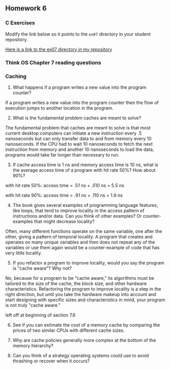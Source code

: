 ## Homework 6

### C Exercises

Modify the link below so it points to the `ex07` directory in your
student repository.

[Here is a link to the ex07 directory in my repository](https://github.com/vickymmcd/ExercisesInC/tree/master/exercises/ex07)

### Think OS Chapter 7 reading questions

### Caching

1) What happens if a program writes a new value into the program counter?

If a program writes a new value into the program counter then the flow of execution jumps to another location in the program.

2) What is the fundamental problem caches are meant to solve?

The fundamental problem that caches are meant to solve is that most current desktop computers can initiate a new instruction every .5 nanoseconds but can only transfer data to and from memory every 10 nanoseconds. If the CPU had to wait 10 nanoseconds to fetch the next instruction from memory and another 10 nanoseconds to load the data, programs would take far longer than necessary to run.

3) If cache access time is 1 ns and memory access time is 10 ns, what is the average
access time of a program with hit rate 50%?  How about 90%?

with hit rate 50%: access time = .5*1 ns + .5*10 ns = 5.5 ns

with hit rate 90%: access time = .9*1 ns + .1*10 ns = 1.9 ns

4) The book gives several examples of programming language features, like loops, that tend
to improve locality in the access pattern of instructions and/or data.  Can you think of other examples?
Or counter-examples that might decrease locality?

Often, many different functions operate on the same variable, one after the other, giving a pattern of temporal locality. A program that creates and operates on many unique variables and then does not repeat any of the variables or use them again would be a counter-example of code that has very little locality.

5)  If you refactor a program to improve locality, would you say the program is "cache aware"?  Why not?

No, because for a program to be "cache aware," its algorithms must be tailored to the size of the cache, the block size, and other hardware characteristics. Refactoring the program to improve locality is a step in the right direction, but until you take the hardware makeup into account and start designing with specific sizes and characteristics in mind, your program is not truly "cache aware."

left off at beginning of section 7.6

6) See if you can estimate the cost of a memory cache by comparing the prices of two similar CPUs with
different cache sizes.

7) Why are cache policies generally more complex at the bottom of the memory hierarchy?

8) Can you think of a strategy operating systems could use to avoid thrashing or recover when it occurs?
